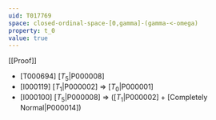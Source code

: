 ```yaml
---
uid: T017769
space: closed-ordinal-space-[0,gamma]-(gamma-<-omega)
property: t_0
value: true
---
```

[[Proof]]

* [T000694] [$T_5$|P000008]
* [I000119] [$T_1$|P000002] => [$T_0$|P000001]
* [I000100] [$T_5$|P000008] => ([$T_1$|P000002] + [Completely Normal|P000014])


